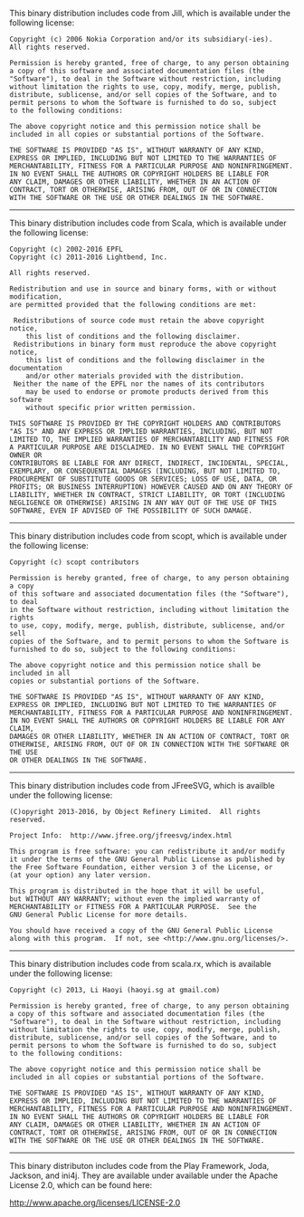 This binary distribution includes code from Jill, which is available under the
following license:
    
    Copyright (c) 2006 Nokia Corporation and/or its subsidiary(-ies).
    All rights reserved.
    
    Permission is hereby granted, free of charge, to any person obtaining
    a copy of this software and associated documentation files (the
    "Software"), to deal in the Software without restriction, including
    without limitation the rights to use, copy, modify, merge, publish,
    distribute, sublicense, and/or sell copies of the Software, and to
    permit persons to whom the Software is furnished to do so, subject
    to the following conditions:
    
    The above copyright notice and this permission notice shall be
    included in all copies or substantial portions of the Software.
    
    THE SOFTWARE IS PROVIDED "AS IS", WITHOUT WARRANTY OF ANY KIND,
    EXPRESS OR IMPLIED, INCLUDING BUT NOT LIMITED TO THE WARRANTIES OF
    MERCHANTABILITY, FITNESS FOR A PARTICULAR PURPOSE AND NONINFRINGEMENT.
    IN NO EVENT SHALL THE AUTHORS OR COPYRIGHT HOLDERS BE LIABLE FOR
    ANY CLAIM, DAMAGES OR OTHER LIABILITY, WHETHER IN AN ACTION OF
    CONTRACT, TORT OR OTHERWISE, ARISING FROM, OUT OF OR IN CONNECTION
    WITH THE SOFTWARE OR THE USE OR OTHER DEALINGS IN THE SOFTWARE.

---

This binary distribution includes code from Scala, which is available under
the following license:

    Copyright (c) 2002-2016 EPFL
    Copyright (c) 2011-2016 Lightbend, Inc.
    
    All rights reserved.
    
    Redistribution and use in source and binary forms, with or without modification,
    are permitted provided that the following conditions are met:
    
     Redistributions of source code must retain the above copyright notice,
        this list of conditions and the following disclaimer.
     Redistributions in binary form must reproduce the above copyright notice,
        this list of conditions and the following disclaimer in the documentation
        and/or other materials provided with the distribution.
     Neither the name of the EPFL nor the names of its contributors
        may be used to endorse or promote products derived from this software
        without specific prior written permission.
    
    THIS SOFTWARE IS PROVIDED BY THE COPYRIGHT HOLDERS AND CONTRIBUTORS
    "AS IS" AND ANY EXPRESS OR IMPLIED WARRANTIES, INCLUDING, BUT NOT
    LIMITED TO, THE IMPLIED WARRANTIES OF MERCHANTABILITY AND FITNESS FOR
    A PARTICULAR PURPOSE ARE DISCLAIMED. IN NO EVENT SHALL THE COPYRIGHT OWNER OR
    CONTRIBUTORS BE LIABLE FOR ANY DIRECT, INDIRECT, INCIDENTAL, SPECIAL,
    EXEMPLARY, OR CONSEQUENTIAL DAMAGES (INCLUDING, BUT NOT LIMITED TO,
    PROCUREMENT OF SUBSTITUTE GOODS OR SERVICES; LOSS OF USE, DATA, OR
    PROFITS; OR BUSINESS INTERRUPTION) HOWEVER CAUSED AND ON ANY THEORY OF
    LIABILITY, WHETHER IN CONTRACT, STRICT LIABILITY, OR TORT (INCLUDING
    NEGLIGENCE OR OTHERWISE) ARISING IN ANY WAY OUT OF THE USE OF THIS
    SOFTWARE, EVEN IF ADVISED OF THE POSSIBILITY OF SUCH DAMAGE.

---

This binary distribution includes code from scopt, which is available under
the following license:

    Copyright (c) scopt contributors
    
    Permission is hereby granted, free of charge, to any person obtaining a copy
    of this software and associated documentation files (the "Software"), to deal
    in the Software without restriction, including without limitation the rights
    to use, copy, modify, merge, publish, distribute, sublicense, and/or sell
    copies of the Software, and to permit persons to whom the Software is
    furnished to do so, subject to the following conditions:
    
    The above copyright notice and this permission notice shall be included in all
    copies or substantial portions of the Software.
    
    THE SOFTWARE IS PROVIDED "AS IS", WITHOUT WARRANTY OF ANY KIND,
    EXPRESS OR IMPLIED, INCLUDING BUT NOT LIMITED TO THE WARRANTIES OF
    MERCHANTABILITY, FITNESS FOR A PARTICULAR PURPOSE AND NONINFRINGEMENT.
    IN NO EVENT SHALL THE AUTHORS OR COPYRIGHT HOLDERS BE LIABLE FOR ANY CLAIM,
    DAMAGES OR OTHER LIABILITY, WHETHER IN AN ACTION OF CONTRACT, TORT OR
    OTHERWISE, ARISING FROM, OUT OF OR IN CONNECTION WITH THE SOFTWARE OR THE USE
    OR OTHER DEALINGS IN THE SOFTWARE.
---

This binary distribution includes code from JFreeSVG, which is availble under
the following license:

    (C)opyright 2013-2016, by Object Refinery Limited.  All rights reserved.
    
    Project Info:  http://www.jfree.org/jfreesvg/index.html
    
    This program is free software: you can redistribute it and/or modify
    it under the terms of the GNU General Public License as published by
    the Free Software Foundation, either version 3 of the License, or
    (at your option) any later version.
    
    This program is distributed in the hope that it will be useful,
    but WITHOUT ANY WARRANTY; without even the implied warranty of
    MERCHANTABILITY or FITNESS FOR A PARTICULAR PURPOSE.  See the
    GNU General Public License for more details.
    
    You should have received a copy of the GNU General Public License
    along with this program.  If not, see <http://www.gnu.org/licenses/>.

---

This binary distribution includes code from scala.rx, which is available under
the following license:
    
    Copyright (c) 2013, Li Haoyi (haoyi.sg at gmail.com)
    
    Permission is hereby granted, free of charge, to any person obtaining
    a copy of this software and associated documentation files (the
    "Software"), to deal in the Software without restriction, including
    without limitation the rights to use, copy, modify, merge, publish,
    distribute, sublicense, and/or sell copies of the Software, and to
    permit persons to whom the Software is furnished to do so, subject
    to the following conditions:
    
    The above copyright notice and this permission notice shall be
    included in all copies or substantial portions of the Software.
    
    THE SOFTWARE IS PROVIDED "AS IS", WITHOUT WARRANTY OF ANY KIND,
    EXPRESS OR IMPLIED, INCLUDING BUT NOT LIMITED TO THE WARRANTIES OF
    MERCHANTABILITY, FITNESS FOR A PARTICULAR PURPOSE AND NONINFRINGEMENT.
    IN NO EVENT SHALL THE AUTHORS OR COPYRIGHT HOLDERS BE LIABLE FOR
    ANY CLAIM, DAMAGES OR OTHER LIABILITY, WHETHER IN AN ACTION OF
    CONTRACT, TORT OR OTHERWISE, ARISING FROM, OUT OF OR IN CONNECTION
    WITH THE SOFTWARE OR THE USE OR OTHER DEALINGS IN THE SOFTWARE.

---

This binary distributon includes code from the Play Framework, Joda, Jackson,
and ini4j. They are available under available under the Apache License 2.0,
which can be found here:
    
   <http://www.apache.org/licenses/LICENSE-2.0>
